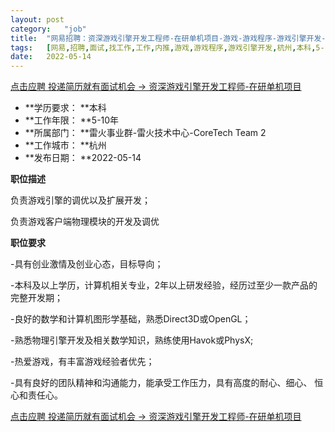 ```yaml
---
layout:	post
category:	"job"
title:	"网易招聘：资深游戏引擎开发工程师-在研单机项目-游戏-游戏程序-游戏引擎开发-杭州本科5-10年"
tags:	[网易,招聘,面试,找工作,工作,内推,游戏,游戏程序,游戏引擎开发,杭州,本科,5-10年]
date:	2022-05-14
---
```


[点击应聘 投递简历就有面试机会 ->  资深游戏引擎开发工程师-在研单机项目](http://mobile.bole.netease.com/bole/boleDetail?id=15936&employeeId=346f03c3cda5f04c&key=all)



- **学历要求： **本科
- **工作年限： **5-10年
- **所属部门： **雷火事业群-雷火技术中心-CoreTech Team 2
- **工作城市： **杭州
- **发布日期： **2022-05-14



**职位描述**

负责游戏引擎的调优以及扩展开发；

负责游戏客户端物理模块的开发及调优



**职位要求**

-具有创业激情及创业心态，目标导向；

-本科及以上学历，计算机相关专业，2年以上研发经验，经历过至少一款产品的完整开发期； 

-良好的数学和计算机图形学基础，熟悉Direct3D或OpenGL； 

-熟悉物理引擎开发及相关数学知识，熟练使用Havok或PhysX;

-热爱游戏，有丰富游戏经验者优先； 

-具有良好的团队精神和沟通能力，能承受工作压力，具有高度的耐心、细心、 恒心和责任心。



[点击应聘 投递简历就有面试机会 ->  资深游戏引擎开发工程师-在研单机项目](http://mobile.bole.netease.com/bole/boleDetail?id=15936&employeeId=346f03c3cda5f04c&key=all)
